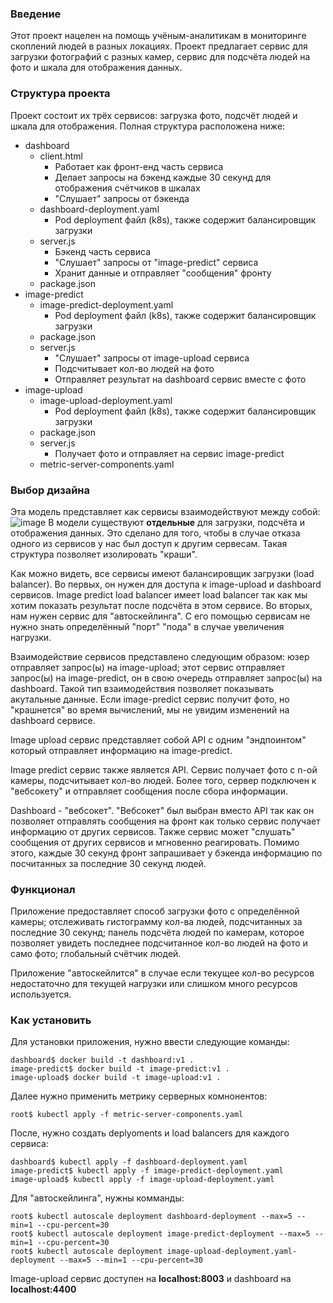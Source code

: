 ### Введение
Этот проект нацелен на помощь учёным-аналитикам в мониторинге скоплений людей в разных локациях. Проект предлагает сервис для загрузки фотографий с разных камер, сервис для подсчёта людей на фото и шкала для отображения данных.
### Структура проекта
Проект состоит их трёх сервисов: загрузка фото, подсчёт людей и шкала для отображения. Полная структура расположена ниже:
+ dashboard
  + client.html
    + Работает как фронт-енд часть сервиса
    + Делает запросы на бэкенд каждые 30 секунд для отображения счётчиков в шкалах
    + "Слушает" запросы от бэкенда
  + dashboard-deployment.yaml
    + Pod deployment файл (k8s), также содержит балансировщик загрузки
  + server.js
    + Бэкенд часть сервиса
    + "Слушает" запросы от "image-predict" сервиса
    + Хранит данные и отправляет "сообщения" фронту
  + package.json
+ image-predict
  + image-predict-deployment.yaml
    + Pod deployment файл (k8s), также содержит балансировщик загрузки
  + package.json
  + server.js
    + "Слушает" запросы от image-upload сервиса
    + Подсчитывает кол-во людей на фото
    + Отправляет результат на dashboard сервис вместе с фото
+ image-upload
  + image-upload-deployment.yaml
    + Pod deployment файл (k8s), также содержит балансировщик загрузки
  + package.json
  + server.js
    + Получает фото и отправляет на сервис image-predict
  + metric-server-components.yaml
### Выбор дизайна
Эта модель представляет как сервисы взаимодействуют между собой:
![image](https://github.com/DrozdovVladimir1/petprojects/assets/113205862/a475531e-24bc-4034-a9e7-620e39099ce5)
В модели существуют __отдельные__ для загрузки, подсчёта и отображения данных. Это сделано для того, чтобы в случае отказа одного из сервисов у нас был доступ к другим сервесам. Такая структура позволяет изолировать "краши".

Как можно видеть, все сервисы имеют балансировщик загрузки (load balancer). Во первых, он нужен для доступа к image-upload и dashboard сервисов. Image predict load balancer имеет load balancer так как мы хотим показать результат после подсчёта в этом сервисе. Во вторых, нам нужен сервис для "автоскейлинга". С его помощью сервисам не нужно знать определённый "порт" "пода" в случае увеличения нагрузки.

Взаимодействие сервисов представлено следующим образом: юзер отправляет запрос(ы) на image-upload; этот сервис отправляет запрос(ы) на image-predict, он в свою очередь отправляет запрос(ы) на dashboard. Такой тип взаимодействия позволяет показывать акутальные данные. Если image-predict сервис получит фото, но "крашнется" во время вычислений, мы не увидим изменений на dashboard сервисе.

Image upload сервис представляет собой API с одним "эндпоинтом" который отправляет информацию на image-predict.

Image predict сервис также является API. Сервис получает фото с n-ой камеры, подсчитывает кол-во людей. Более того, сервер подключен к "вебсокету" и отправляет сообщения после сбора информации.

Dashboard - "вебсокет". "Вебсокет" был выбран вместо API так как он позволяет отправлять сообщения на фронт как только сервис получает информацию от других сервисов. Также сервис может "слушать" сообщения от других сервисов и мгновенно реагировать. Помимо этого, каждые 30 секунд фронт запрашивает у бэкенда информацию по посчитанных за последние 30 секунд людей.

### Функционал
Приложение предоставляет способ загрузки фото с определённой камеры; отслеживать гистограмму кол-ва людей, подсчитанных за последние 30 секунд; панель подсчёта людей по камерам, которое позволяет увидеть последнее подсчитанное кол-во людей на фото и само фото; глобальный счётчик людей.

Приложение "автоскейлится" в случае если текущее кол-во ресурсов недостаточно для текущей нагрузки или слишком много ресурсов используется.

### Как установить
Для установки приложения, нужно ввести следующие команды:
```
dashboard$ docker build -t dashboard:v1 .
image-predict$ docker build -t image-predict:v1 .
image-upload$ docker build -t image-upload:v1 .
```
Далее нужно применить метрику серверных комнонентов:
```
root$ kubectl apply -f metric-server-components.yaml
```
После, нужно создать deplyoments и load balancers для каждого сервиса:
```
dashboard$ kubectl apply -f dashboard-deployment.yaml
image-predict$ kubectl apply -f image-predict-deployment.yaml
image-upload$ kubectl apply -f image-upload-deployment.yaml
```
Для "автоскейлинга", нужны комманды:
```
root$ kubectl autoscale deployment dashboard-deployment --max=5 --min=1 --cpu-percent=30
root$ kubectl autoscale deployment image-predict-deployment --max=5 --min=1 --cpu-percent=30
root$ kubectl autoscale deployment image-upload-deployment.yaml-deployment --max=5 --min=1 --cpu-percent=30
```
Image-upload сервис доступен на __localhost:8003__ и dashboard на __localhost:4400__
